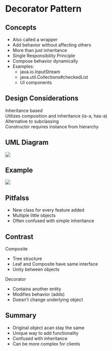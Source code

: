 # Decorator Pattern

## Concepts

* Also called a wrapper
* Add behavior without affecting others
* More than just inheritance
* Single Responsibility Principle
* Compose behavior dynamically
* Examples:
  - java.io.InputStream
  - java.util.Collections#checkedList
  - UI components

## Design Considerations
Inheritance based  
Utilizes composition and   inheritance (is-a, has-a)  
Alternative to subclassing  
Constructor requires instance from hierarchy

## UML Diagram

![](https://www.plantuml.com/plantuml/png/SoWkIImgAStDuKhEIImkLd3Epot8pqlDAr6evb9Go2z8BKeioSpFqz3agkM2AybBBafDB4abGgrBQd8-K3I_2An4DnccmmfX4K5haCp0L8jmWqsDhYuMjw6hW9l6nOKmE1ye0LU744Sp4qchGsfU2Z3G0000)

## Example

![](https://www.plantuml.com/plantuml/png/fO-_3e8m4CRtFiKbBX3Z2p0ni3enE9_jgOrjCRqZc1ZVNT1OG_2Fnf6Ft_VhToKBHcczKpO8nGrgWXg3wQpUmKa1p3tkASiBg2NQi5LdfRH3PgYjFpXAxFNBKn3-sCSrIqGj2Qn8Dn6bYIyjCzsoD7x8LdrMfBzAmLIJFUXkHEVl3beIIb807OM2uQdyTbM2VtuFO8763Frd8wf8p7tozP1K-6FCtJ4UL58mhNSN)

## Pitfalss
* New class for every feature added
* Multiple little objects
* Often confused with simple inheritance

## Contrast

Composite
* Tree structure
* Leaf and Composite have same interface
* Unity between objects

Decorator
* Contains another entity
* Modifies behavior (adds)
* Doesn't change underlying object

## Summary
* Original object acan stay the same
* Unique way to add functionality
* Confused with inheritance
* Can be more complex for clients
